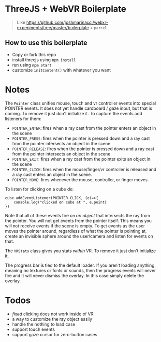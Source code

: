 # ThreeJS + WebVR Boilerplate

> Like https://github.com/joshmarinacci/webxr-experiments/tree/master/boilerplate + `parcel`

## How to use this boilerplate

- Copy or fork this repo
- install threejs using `npm install`
- run using `npm start`
- customize `initContent()` with whatever you want

# Notes

The `Pointer` class unifies mouse, touch and vr controller events into special POINTER events.
It does not yet handle cardboard / gaze input, but that is coming. To remove it just don't initialize it. To capture
the events add listeners for them:

- `POINTER_ENTER`: fires when a ray cast from the pointer enters an object in the scene
- `POINTER_PRESS`: fires when the pointer is pressed down and a ray cast from the pointer intersects an object in the scene
- `POINTER_RELEASE`: fires when the pointer is pressed down and a ray cast from the pointer intersects an object in the scene
- `POINTER_EXIT`: fires when a ray cast from the pointer exits an object in the scene
- `POINTER_CLICK`: fires when the mouse/finger/vr controller is released and a ray cast
  enters an object in the scene.
- `POINTER_MOVE`: fires whenever the mouse, controller, or finger moves.

To listen for clicking on a cube do:

```
cube.addEventListener(POINTER_CLICK, (e)=>{
    console.log("clicked on cube at ", e.point)
})
```

Note that all of these events fire _on an object_ that intersects the ray from the pointer. You will not get events from
the pointer itself. This means you will not receive events if the scene is empty. To get events as the user moves
the pointer around, regardless of what the pointer is pointing at, create an invisible sphere around the user/camera and listen for
events on that.

The `VRStats` class gives you stats _within_ VR. To remove it just don't initialize it.

The progress bar is tied to the default loader. If you aren't loading anything, meaning no textures or
fonts or sounds, then the progress events will never fire and it will never dismiss the overlay. In this
case simply delete the overlay.

# Todos

- _fixed_ clicking does not work inside of VR
- a way to customize the ray object easily
- handle the nothing to load case
- support touch events
- support gaze cursor for zero-button cases
